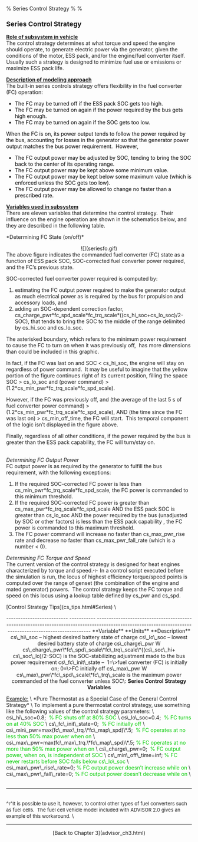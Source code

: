 % Series Control Strategy
% 
% 

### **<font size="+1">Series Control Strategy</font>**

**<u>Role of subsystem in vehicle</u>** \
The control strategy determines at what torque and speed the engine
should operate, to generate electric power via the generator, given the
conditions of the motor, ESS pack, and/or the engine/fuel converter
itself.  Usually such a strategy is designed to minimize fuel use or
emissions or maximize ESS pack life.

**<u>Description of modeling approach</u>** \
The built-in series controls strategy offers flexibility in the fuel
converter (FC) operation:

-   <font color="#000000">The FC may be turned off if the ESS pack SOC
    gets too high.</font>
-   <font color="#000000">The FC may be turned on again if the power
    required by the bus gets high enough.</font>
-   <font color="#000000">The FC may be turned on again if the SOC gets
    too low.</font>

<font color="#000000">When the FC is on, its power output tends to
follow the power required by the bus, accounting for losses in the
generator so that the generator power output matches the bus power
requirement.  However,</font>

-   <font color="#000000">The FC output power may be adjusted by SOC,
    tending to bring the SOC back to the center of its operating
    range.</font>
-   <font color="#000000">The FC output power may be kept above some
    minimum value.</font>
-   <font color="#000000">The FC output power may be kept below some
    maximum value (which is enforced unless the SOC gets too
    low).</font>
-   <font color="#000000">The FC output power may be allowed to change
    no faster than a prescribed rate.</font>

**<u>Variables used in subsystem</u>** \
There are eleven variables that determine the control strategy.  Their
influence on the engine operation are shown in the schematics below, and
they are described in the following table.

<p>
*Determining FC State (on/off)*

<center>
![](seriesfo.gif)

</center>
The above figure indicates the commanded fuel converter (FC) state as a
function of ESS pack SOC, SOC-corrected fuel converter power required,
and the FC’s previous state.

SOC-corrected fuel converter power required is computed by:

1.  estimating the FC output power required to make the generator output
    as much electrical power as is required by the bus for propulsion
    and accessory loads, and
2.  adding an SOC-dependent correction factor,
    cs\_charge\_pwr\*fc\_spd\_scale\*fc\_trq\_scale\*((cs\_hi\_soc+cs\_lo\_soc)/2-SOC),
    that tends to bring the SOC to the middle of the range delimited by
    cs\_hi\_soc and cs\_lo\_soc.

The asterisked boundary, which refers to the minimum power requirement
to cause the FC to turn on when it was previously off,  has more
dimensions than could be included in this graphic.

In fact, if the FC was last on and SOC \< cs\_hi\_soc, the engine will
stay on regardless of power command.  It may be useful to imagine that
the yellow portion of the figure continues right of its current
position, filling the space SOC \> cs\_lo\_soc and (power command) \>
(1.2\*cs\_min\_pwr\*fc\_trq\_scale\*fc\_spd\_scale).

However, if the FC was previously off, and (the average of the last 5 s
of fuel converter power command) \>
(1.2\*cs\_min\_pwr\*fc\_trq\_scale\*fc\_spd\_scale), AND (the time since
the FC was last on) \> cs\_min\_off\_time, the FC will start.  This
temporal component of the logic isn’t displayed in the figure above.

Finally, regardless of all other conditions, if the power required by
the bus is greater than the ESS pack capability, the FC will turn/stay
on. \
 

*Determining FC Output Power* \
FC output power is as required by the generator to fulfill the bus
requirement, with the following exceptions:

1.  If the required SOC-corrected FC power is less than
    cs\_min\_pwr\*fc\_trq\_scale\*fc\_spd\_scale, the FC power is
    commanded to this minimum threshold.
2.  If the required SOC-corrected FC power is greater than
    cs\_max\_pwr\*fc\_trq\_scale\*fc\_spd\_scale AND the ESS pack SOC is
    greater than cs\_lo\_soc AND the power required by the bus
    (unadjusted by SOC or other factors) is less than the ESS pack
    capability , the FC power is commanded to this maximum threshold.
3.  The FC power command will increase no faster than cs\_max\_pwr\_rise
    rate and decrease no faster than cs\_max\_pwr\_fall\_rate (which is
    a number \< 0).

*Determining FC Torque and Speed* \
The current version of the control strategy is designed for heat engines
characterized by torque and speed.<font size="-2">^1^  </font>In a
control script executed before the simulation is run, the locus of
highest efficiency torque/speed points is computed over the range of
genset (the combination of the engine and mated generator) powers.  The
control strategy keeps the FC torque and speed on this locus using a
lookup table defined by cs\_pwr and cs\_spd.

<p>
[Control Strategy Tips](cs_tips.html#Series) \
 

<center>
  -------------------------- ----------- ---------------------------------------------------------------------------------------------------------------------------------------------------------
  **Variable**               **Units**   **Description**
  cs\_hi\_soc                –           highest desired battery state of charge
  cs\_lo\_soc                –           lowest desired battery state of charge
  cs\_charge\_pwr            W           cs\_charge\_pwr\*fc\_spd\_scale\*fc\_trq\_scale\*((cs\_soc\_hi+ cs\_soc\_lo)/2-SOC) is the SOC-stabilizing adjustment made to the bus power requirement
  cs\_fc\_init\_state        –            1=\>fuel converter (FC) is initially on; 0=\>FC initially off
  cs\_max\_pwr               W           cs\_max\_pwr\*fc\_spd\_scale\*fc\_trq\_scale is the maximum power commanded of the fuel converter unless SOC\<cs\_lo\_soc
  cs\_min\_pwr               W           cs\_min\_pwr\*fc\_spd\_scale\*fc\_trq\_scale is the minimum power commanded of the fuel converter
  cs\_max\_pwr\_fall\_rate   W/s         cs\_max\_pwr\_fall\_rate\*fc\_spd\_scale\*fc\_trq\_scale is the fastest the fuel converter power command can decrease (this number \< 0)
  cs\_max\_pwr\_rise\_rate   W/s         cs\_max\_pw\_rise\_rate\*fc\_spd\_scale\*fc\_trq\_scale is the fastest the fuel converter power command can increase
  cs\_min\_off\_time         s           the shortest allowed duration of a FC-off period; after this time has passed, the FC may restart if high enough powers are required by the bus
  cs\_pwr                    W           cs\_pwr\*fc\_spd\_scale\*fc\_trq\_scale is the vector of FC powers that define the locus of best efficiency points throughout the genset map
  cs\_spd                    rad/s       cs\_spd\*fc\_spd\_scale is the vector of FC speeds in locus of best efficiency points, indexed by cs\_pwr\*fc\_spd\_scale\*fc\_trq\_scale
  -------------------------- ----------- ---------------------------------------------------------------------------------------------------------------------------------------------------------

  : **Series Control Strategy Variables**

</center>
<u>Example:</u> \
*Pure Thermostat as a Special Case of the General Control Strategy* \
To implement a pure thermostat control strategy, use something like the
following values of the control strategy parameters: \
cs\_hi\_soc=0.8;  <font color="#00CC00">% FC shuts off at 80% SOC</font>
\
cs\_lo\_soc=0.4;  <font color="#00CC00">% FC turns on at 40% SOC</font>
\
cs\_fc\_init\_state=0;  <font color="#00CC00">% FC initially off</font>
\
cs\_min\_pwr=max(fc\_max\_trq.\*fc\_map\_spd)\*.5; 
<font color="#00CC00">% FC operates at no less than 50% max power when
on</font> \
cs\_max\_pwr=max(fc\_max\_trq.\*fc\_map\_spd)\*.5;
<font color="#00CC00">% FC operates at no more than 50% max power when
on</font> \
cs\_charge\_pwr=0;  <font color="#00CC00">% FC output power, when on, is
independent of SOC</font> \
cs\_min\_off\_time=inf; <font color="#00CC00">% FC never restarts before
SOC falls below cs\_lo\_soc</font> \
cs\_max\_pwr\_rise\_rate=0; <font color="#00CC00">% FC output power
doesn’t increase while on</font> \
cs\_max\_pwr\_fall\_rate=0; <font color="#00CC00">% FC output power
doesn’t decrease while on</font> \
 

* * * * *

\
^<font size="-2">1</font>^<font size="-1">It is possible to use it,
however, to control other types of fuel converters such as fuel cells. 
The fuel cell vehicle model included with ADVISOR 2.0 gives an example
of this workaround.</font> \

* * * * *

<center>
[Back to Chapter 3](advisor_ch3.html)

</center>
